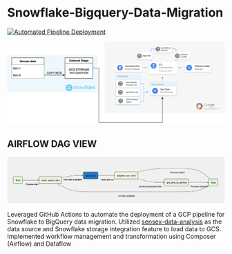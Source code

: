 # Snowflake-Bigquery-Data-Migration

[![Automated Pipeline Deployment](https://github.com/AbhishekSingh1180/snowflake-bigquery-data-migration/actions/workflows/deploy.yaml/badge.svg)](https://github.com/AbhishekSingh1180/snowflake-bigquery-data-migration/actions/workflows/deploy.yaml)

![Diagram](https://github.com/AbhishekSingh1180/snowflake-bigquery-data-migration/blob/main/diagram/snf-bq-migration.png)

## AIRFLOW DAG VIEW
![Diagram](https://github.com/AbhishekSingh1180/snowflake-bigquery-data-migration/blob/main/diagram/airflow-dag-view.png)

Leveraged GitHub Actions to automate the deployment of a GCP pipeline for Snowflake to BigQuery data migration. Utilized [sensex-data-analysis](https://github.com/AbhishekSingh1180/sensex-data-analysis) as the data source and Snowflake storage integration feature to load data to GCS. Implemented workflow management and transformation using Composer (Airflow) and Dataflow